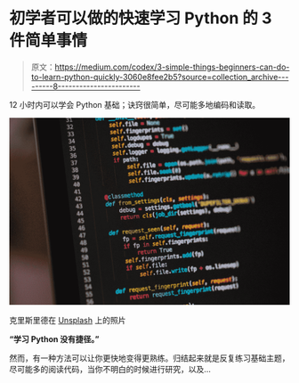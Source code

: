 # 初学者可以做的快速学习 Python 的 3 件简单事情

> 原文：<https://medium.com/codex/3-simple-things-beginners-can-do-to-learn-python-quickly-3060e8fee2b5?source=collection_archive---------8----------------------->

12 小时内可以学会 Python 基础；诀窍很简单，尽可能多地编码和读取。

![](img/14c35a6ae2e13f1d4ff936e78b275a2e.png)

克里斯里德在 [Unsplash](https://unsplash.com?utm_source=medium&utm_medium=referral) 上的照片

**“学习 Python 没有捷径。”**

然而，有一种方法可以让你更快地变得更熟练。归结起来就是反复练习基础主题，尽可能多的阅读代码，当你不明白的时候进行研究，以及…